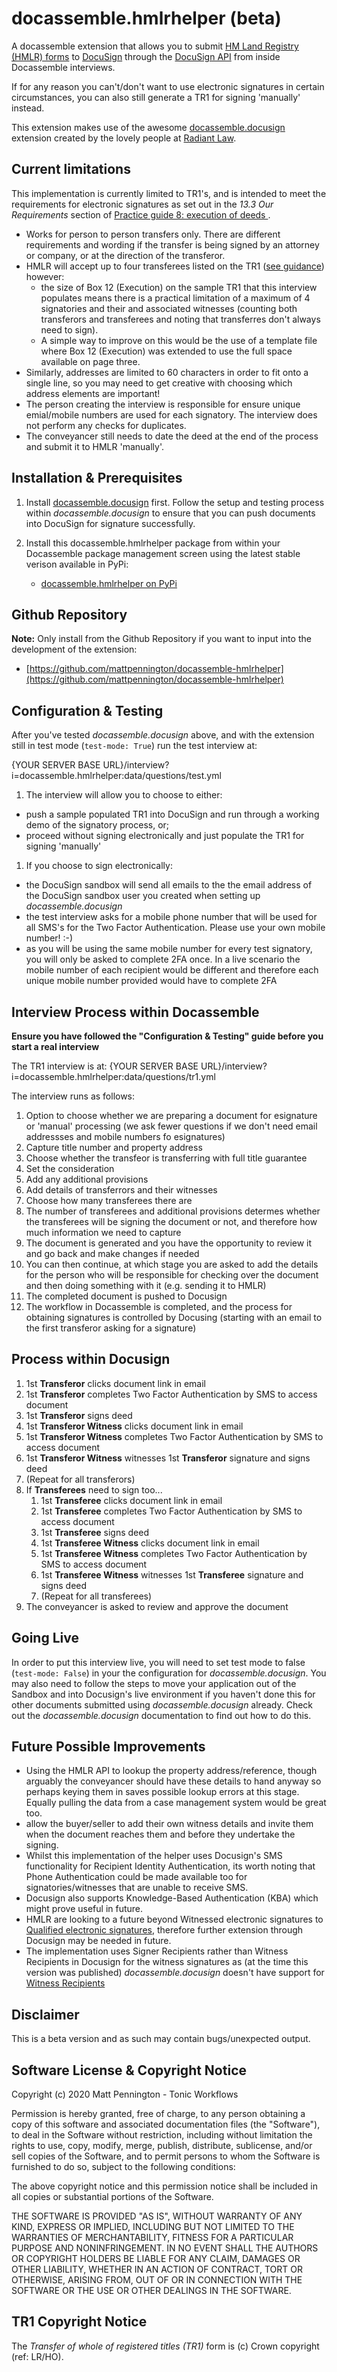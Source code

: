 # docassemble.hmlrhelper (beta)

A docassemble extension that allows you to submit [HM Land Registry (HMLR) forms](https://www.gov.uk/topic/land-registration/searches-fees-forms) to [DocuSign](https://www.docusign.com) through the [DocuSign API](https://developers.docusign.com/) from inside Docassemble interviews.

If for any reason you can't/don't want to use electronic signatures in certain circumstances, you can also still generate a TR1 for signing 'manually' instead.

This extension makes use of the awesome [docassemble.docusign](https://pypi.org/project/docassemble.docusign/) 
extension created by the lovely people at [Radiant Law](https://radiantlaw.com/).

## Current limitations

This implementation is currently limited to TR1's, and is intended to meet the 
requirements for electronic signatures as set out in the *13.3 Our Requirements* section 
of [Practice guide 8: execution of deeds ](https://www.gov.uk/government/publications/execution-of-deeds/practice-guide-8-execution-of-deeds#our-requirements).

* Works for person to person transfers only. There are different requirements and wording 
if the transfer is being signed by an attorney or company, or at the direction of the transferor.
* HMLR will accept up to four transferees listed on the TR1 ([see guidance](https://www.gov.uk/government/publications/registered-titles-whole-transfer-tr1/guidance-completing-form-tr1-for-the-transfer-of-registered-property)) however:
    * the size of Box 12 (Execution) on the sample TR1 that this interview populates means there is a 
    practical limitation of a maximum of 4 signatories and their and associated witnesses (counting both transferors 
    and transferees and noting that transferres don't always need to sign).
    * A simple way to improve on this would be the use of a template file where Box 12 (Execution) was extended to use 
    the full space available on page three.
* Similarly, addresses are limited to 60 characters in order to fit onto a single line, so you may need to get creative with choosing which address elements are important!    
* The person creating the interview is responsible for ensure unique emial/mobile numbers are used for each signatory. The interview does not perform any checks for duplicates.
* The conveyancer still needs to date the deed at the end of the process and submit it to HMLR 'manually'. 

## Installation & Prerequisites

1. Install [docassemble.docusign](https://pypi.org/project/docassemble.docusign/) first. Follow the setup and testing process within *docassemble.docusign* to ensure that you can push documents into DocuSign for signature successfully.

1. Install this docassemble.hmlrhelper package from within your Docassemble package management screen using the latest stable verison available in PyPi:

    - [docassemble.hmlrhelper on PyPi](https://pypi.org/project/docassemble.hmlrhelper/)

## Github Repository
    
**Note:** Only install from the Github Repository if you want to input into the development of the extension: 
    
- [https://github.com/mattpennington/docassemble-hmlrhelper](https://github.com/mattpennington/docassemble-hmlrhelper)


## Configuration & Testing

After you've tested *docassemble.docusign* above, and with the extension still in 
test mode (`test-mode: True`) run the test interview at:

{YOUR SERVER BASE URL}/interview?i=docassemble.hmlrhelper:data/questions/test.yml

1. The interview will allow you to choose to either:
  - push a sample populated TR1 into DocuSign and run through a working demo of the signatory process, or;
  - proceed without signing electronically and just populate the TR1 for signing 'manually' 
1. If you choose to sign electronically: 
  - the DocuSign sandbox will send all emails to the the email address of the DocuSign sandbox user you created when setting up *docassemble.docusign*
  - the test interview asks for a mobile phone number that will be used for all SMS's for the Two Factor Authentication. Please use your own mobile number! :-)
  - as you will be using the same mobile number for every test signatory, you will only be asked to complete 2FA once. In a live scenario the mobile number of each recipient 
    would be different and therefore each unique mobile number provided would have to complete 2FA

## Interview Process within Docassemble

**Ensure you have followed the "Configuration & Testing" guide before you start a real interview**

The TR1 interview is at: {YOUR SERVER BASE URL}/interview?i=docassemble.hmlrhelper:data/questions/tr1.yml

The interview runs as follows:

1. Option to choose whether we are preparing a document for esignature or 'manual' processing (we ask fewer questions if we don't need email addressses and mobile numbers fo esignatures)
1. Capture title number and property address
1. Choose whether the transfeor is transferring with full title guarantee
1. Set the consideration
1. Add any additional provisions
1. Add details of transferrors and their witnesses
1. Choose how many transferees there are
1. The number of transferees and additional provisions determes whether the transferees will be signing the document or not, and therefore how much information we need to capture
1. The document is generated and you have the opportunity to review it and go back and make changes if needed
1. You can then continue, at which stage you are asked to add the details for the person who will be responsible for checking over the document and then doing something with it (e.g. sending it to HMLR)
1. The completed document is pushed to Docusign
1. The workflow in Docassemble is completed, and the process for obtaining signatures is controlled by Docusing (starting with an email to the first transferor asking for a signature)

## Process within Docusign

1. 1st **Transferor** clicks document link in email
1. 1st **Transferor** completes Two Factor Authentication by SMS to access document
1. 1st **Transferor** signs deed
1. 1st **Transferor Witness** clicks document link in email
1. 1st **Transferor Witness** completes Two Factor Authentication by SMS to access document
1. 1st **Transferor Witness** witnesses 1st **Transferor** signature and signs deed
1. (Repeat for all transferors)
1. If **Transferees** need to sign too...
    1. 1st **Transferee** clicks document link in email
    1. 1st **Transferee** completes Two Factor Authentication by SMS to access document
    1. 1st **Transferee** signs deed
    1. 1st **Transferee Witness** clicks document link in email
    1. 1st **Transferee Witness** completes Two Factor Authentication by SMS to access document
    1. 1st **Transferee Witness** witnesses 1st **Transferee** signature and signs deed
    1. (Repeat for all transferees)
1. The conveyancer is asked to review and approve the document

## Going Live

In order to put this interview live, you will need to set test mode to false (`test-mode: False`)
in your the configuration for *docassemble.docusign*. You may also need to follow the steps to move 
your application out of the Sandbox and into Docusign's live environment if you haven't done this 
for other documents submitted using *docassemble.docusign* already. Check out the *docassemble.docusign*
documentation to find out how to do this.

## Future Possible Improvements

* Using the HMLR API to lookup the property address/reference, though arguably the conveyancer should have these details to hand anyway 
so perhaps keying them in saves possible lookup errors at this stage. Equally pulling the data from a case management 
system would be great too.
* allow the buyer/seller to add their own witness details and invite them when the document 
reaches them and before they undertake the signing.
* Whilst this implementation of the helper uses Docusign's SMS functionality for Recipient Identity Authentication, its worth noting that Phone Authentication could be made available too for signatories/witnesses that are unable to receive SMS.
* Docusign also supports Knowledge-Based Authentication (KBA) which might prove useful in future.
* HMLR are looking to a future beyond Witnessed electronic signatures to [Qualified electronic signatures](https://www.gov.uk/government/news/hm-land-registry-to-accept-electronic-signatures), therefore further extension through Docusign may be needed in future.
* The implementation uses Signer Recipients rather than Witness Recipients in Docusign for the witness signatures 
as (at the time this version was published) *docassemble.docusign* doesn't have support for [Witness Recipients](https://developers.docusign.com/esign-rest-api/reference/Envelopes/EnvelopeRecipients/#witness-recipient)

## Disclaimer

This is a beta version and as such may contain bugs/unexpected output.

## Software License & Copyright Notice

Copyright (c) 2020 Matt Pennington - Tonic Workflows

Permission is hereby granted, free of charge, to any person obtaining a copy
of this software and associated documentation files (the "Software"), to deal
in the Software without restriction, including without limitation the rights
to use, copy, modify, merge, publish, distribute, sublicense, and/or sell
copies of the Software, and to permit persons to whom the Software is
furnished to do so, subject to the following conditions:

The above copyright notice and this permission notice shall be included in all
copies or substantial portions of the Software.

THE SOFTWARE IS PROVIDED "AS IS", WITHOUT WARRANTY OF ANY KIND, EXPRESS OR
IMPLIED, INCLUDING BUT NOT LIMITED TO THE WARRANTIES OF MERCHANTABILITY,
FITNESS FOR A PARTICULAR PURPOSE AND NONINFRINGEMENT. IN NO EVENT SHALL THE
AUTHORS OR COPYRIGHT HOLDERS BE LIABLE FOR ANY CLAIM, DAMAGES OR OTHER
LIABILITY, WHETHER IN AN ACTION OF CONTRACT, TORT OR OTHERWISE, ARISING FROM,
OUT OF OR IN CONNECTION WITH THE SOFTWARE OR THE USE OR OTHER DEALINGS IN THE
SOFTWARE.

## TR1 Copyright Notice

The *Transfer of whole of registered titles (TR1)* form is (c) Crown copyright (ref: LR/HO).